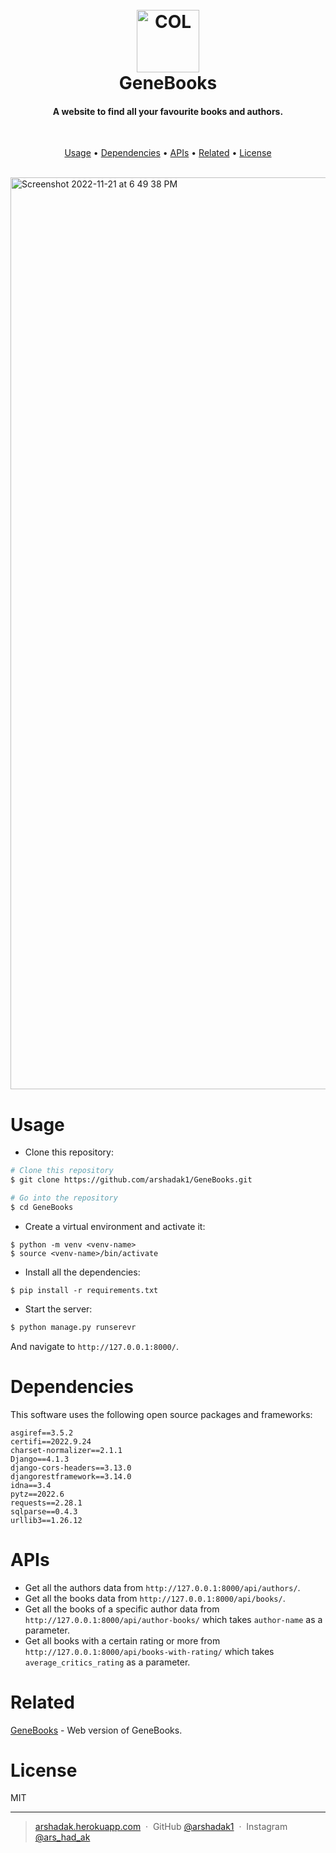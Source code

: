 
<h1 align="center">
  <br>
  <a href="https://projectsarshad.pythonanywhere.com/"><img src="https://user-images.githubusercontent.com/75536974/203064989-8ad6a0e3-4ec5-449c-b549-2ed29f5a3b15.png" alt="COL" width="100"></a>
  <br>
  GeneBooks
  <br>
</h1>

<h4 align="center">A website to find all your favourite books and authors.</h4>

<br>
<p align="center">
  <a href="#usage">Usage</a> •
  <a href="#dependencies">Dependencies</a> •
  <a href="#apis">APIs</a> •
  <a href="#related">Related</a> •
  <a href="#license">License</a>
</p>
<br>
<img width="1459" alt="Screenshot 2022-11-21 at 6 49 38 PM" src="https://user-images.githubusercontent.com/75536974/203065484-2767258f-2d4d-4e53-9c90-db02ab60edb7.png">



# Usage

* Clone this repository:

```bash
# Clone this repository
$ git clone https://github.com/arshadak1/GeneBooks.git

# Go into the repository
$ cd GeneBooks
```
* Create a virtual environment and activate it:
```
$ python -m venv <venv-name>
$ source <venv-name>/bin/activate
```
* Install all the dependencies:

```
$ pip install -r requirements.txt
```
* Start the server:
```bash
$ python manage.py runserevr
```
And navigate to `http://127.0.0.1:8000/`.

# Dependencies

This software uses the following open source packages and frameworks:
```
asgiref==3.5.2
certifi==2022.9.24
charset-normalizer==2.1.1
Django==4.1.3
django-cors-headers==3.13.0
djangorestframework==3.14.0
idna==3.4
pytz==2022.6
requests==2.28.1
sqlparse==0.4.3
urllib3==1.26.12
```

# APIs

* Get all the authors data from `http://127.0.0.1:8000/api/authors/`.
* Get all the books data from `http://127.0.0.1:8000/api/books/`.
* Get all the books of a specific author data from `http://127.0.0.1:8000/api/author-books/` which takes `author-name` as a parameter.
* Get all books with a certain rating or more from `http://127.0.0.1:8000/api/books-with-rating/` which takes `average_critics_rating` as a parameter.

# Related

[GeneBooks](https://projectsarshad.pythonanywhere.com/) - Web version of GeneBooks.


# License

MIT

---

> [arshadak.herokuapp.com](https://www.arshadak.herokuapp.com) &nbsp;&middot;&nbsp;
> GitHub [@arshadak1](https://github.com/arshadak1) &nbsp;&middot;&nbsp;
> Instagram [@ars_had_ak](https://instagram.com/ars_had_ak)
